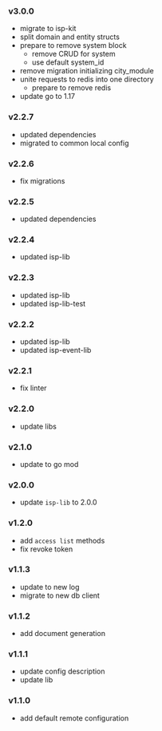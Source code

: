 ### v3.0.0
* migrate to isp-kit
* split domain and entity structs
* prepare to remove system block
  * remove CRUD for system
  * use default system_id
* remove migration initializing city_module
* unite requests to redis into one directory
  * prepare to remove redis
* update go to 1.17
### v2.2.7
* updated dependencies
* migrated to common local config
### v2.2.6
* fix migrations
### v2.2.5
* updated dependencies
### v2.2.4
* updated isp-lib
### v2.2.3
* updated isp-lib
* updated isp-lib-test
### v2.2.2
* updated isp-lib
* updated isp-event-lib
### v2.2.1
* fix linter
### v2.2.0
* update libs
### v2.1.0
* update to go mod
### v2.0.0
* update `isp-lib` to 2.0.0
### v1.2.0
* add `access list` methods
* fix revoke token
### v1.1.3
* update to new log
* migrate to new db client
### v1.1.2
* add document generation
### v1.1.1
* update config description
* update lib
### v1.1.0
* add default remote configuration
